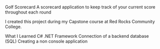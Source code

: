 Golf Scorecard
A scorecard application to keep track of your current score throughout each round

I created this project during my Capstone course at Red Rocks Community College.

What I Learned
C# .NET Framework
Connection of a backend database (SQL)
Creating a non console application
